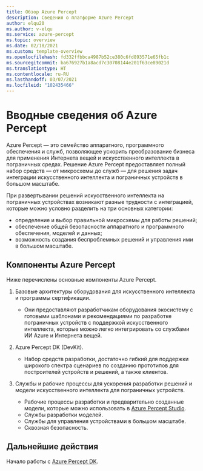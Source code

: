```yaml
---
title: Обзор Azure Percept
description: Сведения о платформе Azure Percept
author: elqu20
ms.author: v-elqu
ms.service: azure-percept
ms.topic: overview
ms.date: 02/18/2021
ms.custom: template-overview
ms.openlocfilehash: fd332ffbbca4987b52ce380c6fd893571e65fb1c
ms.sourcegitcommit: ba676927b1a8acd7c30708144e201f63ce89021d
ms.translationtype: HT
ms.contentlocale: ru-RU
ms.lasthandoff: 03/07/2021
ms.locfileid: "102435466"
---
```

# <a name="introduction-to-azure-percept"></a>Вводные сведения об Azure Percept

Azure Percept — это семейство аппаратного, программного обеспечения и служб, позволяющее ускорить преобразование бизнеса для применения Интернета вещей и искусственного интеллекта в пограничных средах. Решение Azure Percept предоставляет полный набор средств — от микросхемы до служб — для решения задач интеграции искусственного интеллекта и пограничных устройств в большом масштабе.  

При развертывании решений искусственного интеллекта на пограничных устройствах возникают разные трудности с интеграцией, которые можно условно разделить на три основных категории:

- определение и выбор правильной микросхемы для работы решений;
- обеспечение общей безопасности аппаратного и программного обеспечения, моделей и данных;
- возможность создания беспроблемных решений и управления ими в большом масштабе.

## <a name="components-of-azure-percept"></a>Компоненты Azure Percept

Ниже перечислены основные компоненты Azure Percept.

1. Базовые архитектуры оборудования для искусственного интеллекта и программы сертификации.

    - Они предоставляют разработчикам оборудования экосистему с готовыми шаблонами и рекомендациями по разработке пограничных устройств с поддержкой искусственного интеллекта, которые можно легко интегрировать со службами ИИ Azure и Интернета вещей.

2. Azure Percept DK (DevKit).

    - Набор средств разработки, достаточно гибкий для поддержки широкого спектра сценариев по созданию прототипов для построителей устройств и решений, а также клиентов.

3. Службы и рабочие процессы для ускорения разработки решений и модели искусственного интеллекта для пограничных устройств.

    - Рабочие процессы разработки и предварительно созданные модели, которые можно использовать в [Azure Percept Studio](https://go.microsoft.com/fwlink/?linkid=2135819).
    - Службы разработки моделей.
    - Службы для управления устройствами в большом масштабе.
    - Сквозная безопасность.

## <a name="next-steps"></a>Дальнейшие действия

Начало работы с [Azure Percept DK](./overview-azure-percept-dk.md). 
